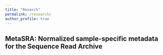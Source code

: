 ```yaml
---
title: "Resarch"
permalink: /research/
author_profile: true
---
```


## MetaSRA: Normalized sample-specific metadata for the Sequence Read Archive


